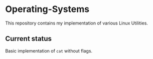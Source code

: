 # Operating-Systems
This repository contains my implementation of various Linux Utilities.







## Current status
Basic implementation of `cat` without flags.
